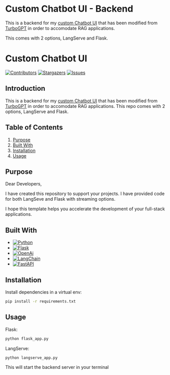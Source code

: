 # Custom Chatbot UI - Backend

This is a backend for my [custom Chatbot UI](https://github.com/RaghaRao314159/Convo-UI) that has been modified from [TurboGPT](https://github.com/mikebpech/turbogpt.ai) in order to accomodate RAG applications. 

This comes with 2 options, LangServe and Flask. 



# Custom Chatbot UI 

[![Contributors][contributors-shield]][contributors-url]
[![Stargazers][stars-shield]][stars-url]
[![Issues][issues-shield]][issues-url]

## Introduction

This is a backend for my [custom Chatbot UI](https://github.com/RaghaRao314159/Convo-UI) that has been modified from [TurboGPT](https://github.com/mikebpech/turbogpt.ai) in order to accomodate RAG applications. This repo comes with 2 options, LangServe and Flask. 

## Table of Contents

1. [Purpose](#purpose)
2. [Built With](#built-with)
3. [Installation](#installation)
4. [Usage](#usage)


## Purpose
Dear Developers,

I have created this repository to support your projects. I have provided code for both LangSeve and Flask with streaming options. 

I hope this template helps you accelerate the development of your full-stack applications.


## Built With

* [![Python][Python]][Python-url]
* [![Flask][Flask]][Flask-url]
* [![OpenAi][OpenAi]][OpenAi-url]
* [![LangChain][LangChain]][LangChain-url]
* [![FastAPI][FastAPI]][FastAPI-url]

## Installation

Install dependencies in a virtual env:

```bash
pip install -r requirements.txt
```

## Usage

Flask:
```bash
python flask_app.py
```


LangServe:
```bash
python langserve_app.py
```

This will start the backend server in your terminal



[contributors-shield]: https://img.shields.io/github/contributors/RaghaRao314159/Convo-UI.svg?style=for-the-badge
[contributors-url]: https://github.com/RaghaRao314159/Convo-UI/graphs/contributors
[stars-shield]: https://img.shields.io/github/stars/RaghaRao314159/Convo-UI.svg?style=for-the-badge
[stars-url]: https://github.com/RaghaRao314159/Convo-UI/stargazers
[issues-shield]: https://img.shields.io/github/issues/RaghaRao314159/Convo-UI.svg?style=for-the-badge
[issues-url]: https://github.com/RaghaRao314159/Convo-UI/issues

[Python]: https://img.shields.io/badge/python-3670A0?style=for-the-badge&logo=python&logoColor=ffdd54
[Python-url]: https://www.python.org
[LangChain]: https://img.shields.io/badge/LangChain-1C3C3C?style=for-the-badge&logo=langchain&logoColor=ffffff
[LangChain-url]: https://www.langchain.com
[OpenAi]: https://img.shields.io/badge/OpenAi-412991?style=for-the-badge&logo=openai&logoColor=ffffff
[OpenAi-url]: https://openai.com
[Flask]: https://img.shields.io/badge/flask-%23000.svg?style=for-the-badge&logo=flask&logoColor=white
[Flask-url]: https://flask.palletsprojects.com/en/3.0.x/
[FastAPI]: https://img.shields.io/badge/FastAPI-005571?style=for-the-badge&logo=fastapi
[FastAPI-url]: https://fastapi.tiangolo.com